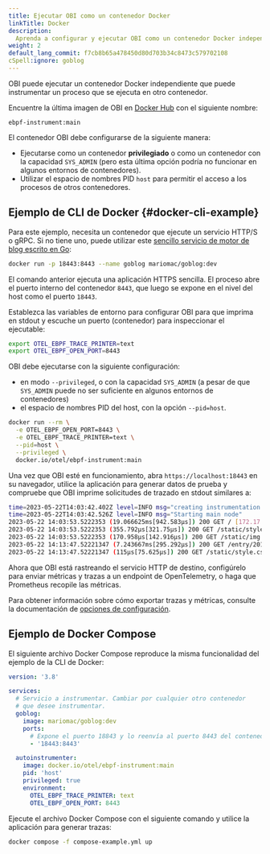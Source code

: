 ```yaml
---
title: Ejecutar OBI como un contenedor Docker
linkTitle: Docker
description:
  Aprenda a configurar y ejecutar OBI como un contenedor Docker independiente que instrumenta otro contenedor.
weight: 2
default_lang_commit: f7cb8b65a478450d80d703b34c8473c579702108
cSpell:ignore: goblog
---
```


OBI puede ejecutar un contenedor Docker independiente que puede
instrumentar un proceso que se ejecuta en otro contenedor.

Encuentre la última imagen de OBI en [Docker Hub](https://hub.docker.com/r/otel/ebpf-instrument) 
con el siguiente nombre:

```text
ebpf-instrument:main
```

El contenedor OBI debe configurarse de la siguiente manera:

- Ejecutarse como un contenedor **privilegiado** o como un contenedor
  con la capacidad `SYS_ADMIN`  (pero esta última opción podría no funcionar en 
  algunos entornos de contenedores).
- Utilizar el espacio de nombres PID `host` para permitir el acceso a
  los procesos de otros contenedores.
## Ejemplo de CLI de Docker {#docker-cli-example}

Para este ejemplo, necesita un contenedor que ejecute un servicio HTTP/S 
o gRPC. Si no tiene uno, puede utilizar este 
[sencillo servicio de motor de blog escrito en Go](https://macias.info):


```sh
docker run -p 18443:8443 --name goblog mariomac/goblog:dev
```

El comando anterior ejecuta una aplicación HTTPS sencilla. El proceso
abre el puerto interno del contenedor `8443`, que luego se expone en el 
nivel del host como el puerto `18443`.

Establezca las variables de entorno para configurar OBI para que imprima 
en stdout y escuche un puerto (contenedor) para inspeccionar el 
ejecutable:

```sh
export OTEL_EBPF_TRACE_PRINTER=text
export OTEL_EBPF_OPEN_PORT=8443
```

OBI debe ejecutarse con la siguiente configuración:

- en modo `--privileged`, o con la capacidad `SYS_ADMIN` (a pesar de que `SYS_ADMIN` puede no ser suficiente en algunos entornos de contenedores)
- el espacio de nombres PID del host, con la opción `--pid=host`.

```sh
docker run --rm \
  -e OTEL_EBPF_OPEN_PORT=8443 \
  -e OTEL_EBPF_TRACE_PRINTER=text \
  --pid=host \
  --privileged \
  docker.io/otel/ebpf-instrument:main
```

Una vez que OBI esté en funcionamiento, abra `https://localhost:18443` en 
su navegador, utilice la aplicación para generar datos de prueba y 
compruebe que OBI imprime solicitudes de trazado en stdout similares a:

```sh
time=2023-05-22T14:03:42.402Z level=INFO msg="creating instrumentation pipeline"
time=2023-05-22T14:03:42.526Z level=INFO msg="Starting main node"
2023-05-22 14:03:53.5222353 (19.066625ms[942.583µs]) 200 GET / [172.17.0.1]->[localhost:18443] size:0B
2023-05-22 14:03:53.5222353 (355.792µs[321.75µs]) 200 GET /static/style.css [172.17.0.1]->[localhost:18443] size:0B
2023-05-22 14:03:53.5222353 (170.958µs[142.916µs]) 200 GET /static/img.png [172.17.0.1]->[localhost:18443] size:0B
2023-05-22 14:13:47.52221347 (7.243667ms[295.292µs]) 200 GET /entry/201710281345_instructions.md [172.17.0.1]->[localhost:18443] size:0B
2023-05-22 14:13:47.52221347 (115µs[75.625µs]) 200 GET /static/style.css [172.17.0.1]->[localhost:18443] size:0B
```

Ahora que OBI está rastreando el servicio HTTP de destino, configúrelo 
para enviar métricas y trazas a un endpoint de OpenTelemetry, o haga que 
Prometheus recopile las métricas.

Para obtener información sobre cómo exportar trazas y métricas, consulte 
la documentación de [opciones de configuración](../../configure/options/).

## Ejemplo de Docker Compose 

El siguiente archivo Docker Compose reproduce la misma funcionalidad 
del ejemplo de la CLI de Docker:

```yaml
version: '3.8'

services:
  # Servicio a instrumentar. Cambiar por cualquier otro contenedor
  # que desee instrumentar.
  goblog:
    image: mariomac/goblog:dev
    ports:
      # Expone el puerto 18843 y lo reenvía al puerto 8443 del contenedor
      - '18443:8443'

  autoinstrumenter:
    image: docker.io/otel/ebpf-instrument:main
    pid: 'host'
    privileged: true
    environment:
      OTEL_EBPF_TRACE_PRINTER: text
      OTEL_EBPF_OPEN_PORT: 8443
```

Ejecute el archivo Docker Compose con el siguiente comando y utilice la aplicación para generar trazas:

```sh
docker compose -f compose-example.yml up
```
